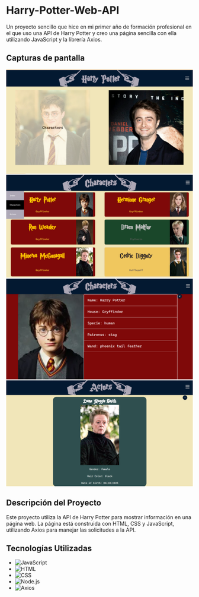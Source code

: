 # Harry-Potter-Web-API

Un proyecto sencillo que hice en mi primer año de formación profesional en el que uso una API de Harry Potter y creo una página sencilla con ella utilizando JavaScript y la librería Axios.

## Capturas de pantalla

![Captura de pantalla 1](./git/Captura%20de%20pantalla%202024-07-05%20170226.png)
![Captura de pantalla 2](./git/Captura%20de%20pantalla%202024-07-05%20170250.png)
![Captura de pantalla 3](./git/Captura%20de%20pantalla%202024-07-05%20170305.png)
![Captura de pantalla 4](./git/Captura%20de%20pantalla%202024-07-05%20170322.png)

## Descripción del Proyecto

Este proyecto utiliza la API de Harry Potter para mostrar información en una página web. La página está construida con HTML, CSS y JavaScript, utilizando Axios para manejar las solicitudes a la API.

## Tecnologías Utilizadas

- ![JavaScript](https://shields.io/badge/JavaScript-F7DF1E?logo=JavaScript&logoColor=000&style=flat-square)
- ![HTML](https://img.shields.io/badge/HTML-E34F26?logo=html5&logoColor=fff&style=flat-square)
- ![CSS](https://img.shields.io/badge/CSS-1572B6?logo=css3&logoColor=fff&style=flat-square)
- ![Node.js](https://img.shields.io/badge/Node.js-339933?logo=node.js&logoColor=fff&style=flat-square)
- ![Axios](https://img.shields.io/badge/Axios-5A29E4?logo=axios&logoColor=fff&style=flat-square)

